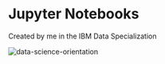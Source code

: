 # Jupyter Notebooks
Created by me in the IBM Data Specialization


![data-science-orientation](https://user-images.githubusercontent.com/16939578/142400877-de94d03e-7e34-4016-b515-bdeca0f6f626.png)

